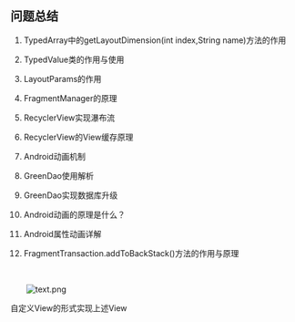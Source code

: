 ## 问题总结

1. TypedArray中的getLayoutDimension(int index,String name)方法的作用

2. TypedValue类的作用与使用

3. LayoutParams的作用

4. FragmentManager的原理

5. RecyclerView实现瀑布流

6. RecyclerView的View缓存原理

7. Android动画机制

8. GreenDao使用解析

9. GreenDao实现数据库升级

10. Android动画的原理是什么？

11. Android属性动画详解

12. FragmentTransaction.addToBackStack()方法的作用与原理

    ​

    ​
    ![text.png](https://upload-images.jianshu.io/upload_images/5231076-5505f12c94ffa1f6.png?imageMogr2/auto-orient/strip%7CimageView2/2/w/1240)


自定义View的形式实现上述View